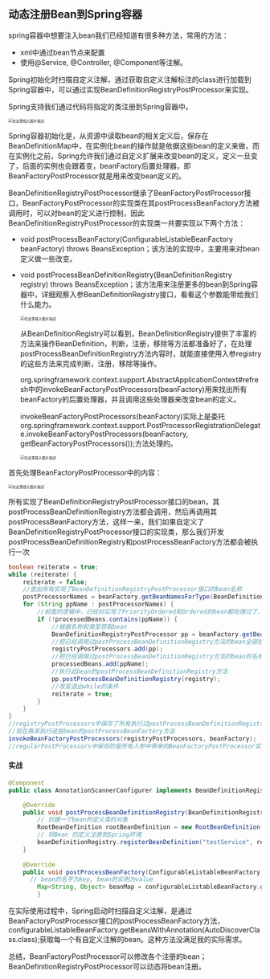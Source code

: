 ## 动态注册Bean到Spring容器

spring容器中想要注入bean我们已经知道有很多种方法，常用的方法：

* xml中通过bean节点来配置
* 使用@Service, @Controller, @Component等注解。

Spring初始化时扫描自定义注解，通过获取自定义注解标注的class进行加载到Spring容器中，可以通过实现BeanDefinitionRegistryPostProcessor来实现。

Spring支持我们通过代码将指定的类注册到Spring容器中。

<img src="https://img-blog.csdnimg.cn/20190604213112484.jpg?x-oss-process=image/watermark,type_ZmFuZ3poZW5naGVpdGk,shadow_10,text_aHR0cHM6Ly9jaHVuc29mdC5ibG9nLmNzZG4ubmV0,size_16,color_FFFFFF,t_70" alt="在这里插入图片描述" style="zoom:50%;" />

Spring容器初始化是，从资源中读取bean的相关定义后，保存在BeanDefinitionMap中，在实例化bean的操作就是依据这些bean的定义来做，而在实例化之前，Spring允许我们通过自定义扩展来改变bean的定义，定义一旦变了，后面的实例也会跟着变，beanFactory后置处理器，即BeanFactoryPostProcessor就是用来改变bean定义的。

BeanDefinitionRegistryPostProcessor继承了BeanFactoryPostProcessor接口，BeanFactoryPostProcessor的实现类在其postProcessBeanFactory方法被调用时，可以对bean的定义进行控制，因此BeanDefinitionRegistryPostProcessor的实现类一共要实现以下两个方法：

* void postProcessBeanFactory(ConfigurableListableBeanFactory beanFactory) throws BeansException；该方法的实现中，主要用来对bean定义做一些改变。

* void postProcessBeanDefinitionRegistry(BeanDefinitionRegistry registry) throws BeansException；该方法用来注册更多的bean到Spring容器中，详细观察入参BeanDefinitionRegistry接口，看看这个参数能带给我们什么能力。

  <img src="https://img-blog.csdnimg.cn/2019060421321533.jpg?x-oss-process=image/watermark,type_ZmFuZ3poZW5naGVpdGk,shadow_10,text_aHR0cHM6Ly9jaHVuc29mdC5ibG9nLmNzZG4ubmV0,size_16,color_FFFFFF,t_70" alt="在这里插入图片描述" style="zoom:50%;" />

  从BeanDefinitionRegistry可以看到，BeanDefinitionRegistry提供了丰富的方法来操作BeanDefinition，判断，注册，移除等方法都准备好了，在处理postProcessBeanDefinitionRegistry方法内容时，就能直接使用入参registry的这些方法来完成判断，注册，移除等操作。

  org.springframework.context.support.AbstractApplicationContext#refresh中的invokeBeanFactoryPostProcessors(beanFactory)用来找出所有beanFactory的后置处理器，并且调用这些处理器来改变bean的定义。

  invokeBeanFactoryPostProcessors(beanFactory)实际上是委托org.springframework.context.support.PostProcessorRegistrationDelegate.invokeBeanFactoryPostProcessors(beanFactory, getBeanFactoryPostProcessors());方法处理的。

  <img src="https://img-blog.csdnimg.cn/20190604215404296.jpg?x-oss-process=image/watermark,type_ZmFuZ3poZW5naGVpdGk,shadow_10,text_aHR0cHM6Ly9jaHVuc29mdC5ibG9nLmNzZG4ubmV0,size_16,color_FFFFFF,t_70" alt="在这里插入图片描述" style="zoom:50%;" />

首先处理BeanFactoryPostProcessor中的内容：

<img src="https://img-blog.csdnimg.cn/20190604215428582.jpg?x-oss-process=image/watermark,type_ZmFuZ3poZW5naGVpdGk,shadow_10,text_aHR0cHM6Ly9jaHVuc29mdC5ibG9nLmNzZG4ubmV0,size_16,color_FFFFFF,t_70" alt="在这里插入图片描述" style="zoom:50%;" />

所有实现了BeanDefinitionRegistryPostProcessor接口的bean，其postProcessBeanDefinitionRegistry方法都会调用，然后再调用其postProcessBeanFactory方法，这样一来，我们如果自定义了BeanDefinitionRegistryPostProcessor接口的实现类，那么我们开发postProcessBeanDefinitionRegistry和postProcessBeanFactory方法都会被执行一次

```java
boolean reiterate = true;
while (reiterate) {
    reiterate = false;
    //查出所有实现了BeanDefinitionRegistryPostProcessor接口的bean名称
    postProcessorNames = beanFactory.getBeanNamesForType(BeanDefinitionRegistryPostProcessor.class, true, false);
    for (String ppName : postProcessorNames) {
        //前面的逻辑中，已经对实现了PriorityOrdered和Ordered的bean都处理过了，因此通过processedBeans过滤，processedBeans中没有的才会在此处理
        if (!processedBeans.contains(ppName)) {
            //根据名称和类型获取bean
            BeanDefinitionRegistryPostProcessor pp = beanFactory.getBean(ppName, BeanDefinitionRegistryPostProcessor.class);
            //把已经调用过postProcessBeanDefinitionRegistry方法的bean全部放在registryPostProcessors中
            registryPostProcessors.add(pp);
            //把已经调用过postProcessBeanDefinitionRegistry方法的bean的名称全部放在processedBeans中
            processedBeans.add(ppName);
            //执行此bean的postProcessBeanDefinitionRegistry方法
            pp.postProcessBeanDefinitionRegistry(registry);
            //改变退出while的条件
            reiterate = true;
        }
    }
}
//registryPostProcessors中保存了所有执行过postProcessBeanDefinitionRegistry方法的bean，
//现在再来执行这些bean的postProcessBeanFactory方法
invokeBeanFactoryPostProcessors(registryPostProcessors, beanFactory);
//regularPostProcessors中保存的是所有入参中带来的BeanFactoryPostProcessor实现类，并且这里面已经剔除了BeanDefinitionRegistryPostProcessor的实现类，现在要让这些bean执行postProcessBeanFactory方法
```



#### 实战

```java
@Component
public class AnnotationScannerConfigurer implements BeanDefinitionRegistryPostProcessor {

	@Override
	public void postProcessBeanDefinitionRegistry(BeanDefinitionRegistry beanDefinitionRegistry) throws BeansException {
		// 创建一个bean的定义类的对象
		RootBeanDefinition rootBeanDefinition = new RootBeanDefinition(TestServiceImpl.class);
		// 将Bean 的定义注册到Spring环境
		beanDefinitionRegistry.registerBeanDefinition("testService", rootBeanDefinition);
	}
	
	@Override
	public void postProcessBeanFactory(ConfigurableListableBeanFactory configurableListableBeanFactory) throws BeansException {
	  // bean的名字为key, bean的实例为value
		Map<String, Object> beanMap = configurableListableBeanFactory.getBeansWithAnnotation(AutoDiscoverClass.class);
		}
```

在实际使用过程中，Spring启动时扫描自定义注解，是通过BeanFactoryPostProcessor接口的postProcessBeanFactory方法，configurableListableBeanFactory.getBeansWithAnnotation(AutoDiscoverClass.class);获取每一个有自定义注解的bean。这种方法没满足我的实际需求。

总结，BeanFactoryPostProcessor可以修改各个注册的bean；BeanDefinitionRegistryPostProcessor可以动态将bean注册。

